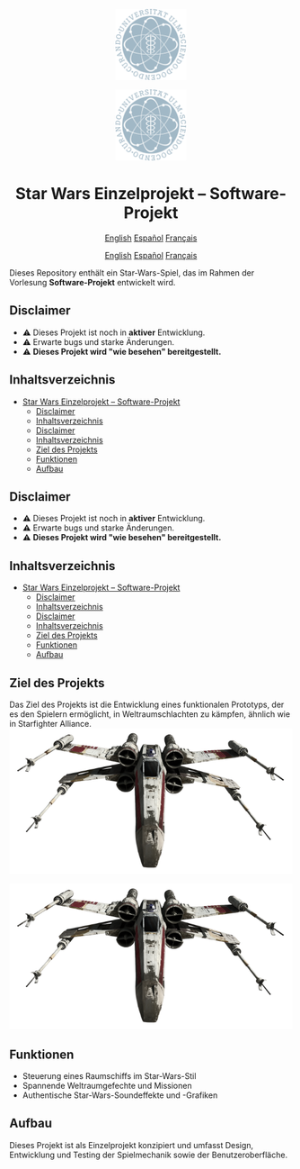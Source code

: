 <div align="center">
<p align="center">
  <img src="images/Read.me_Assets/uni-ulm-logo.png" alt="Uni Logo" 
  width="25%">
</p>
</div>
<div align="center">

<div align="center">
<p align="center">
  <img src="images/Read.me_Assets/uni-ulm-logo.png" alt="Uni Logo" 
  width="25%">
</p>
</div>
<div align="center">

# Star Wars Einzelprojekt – Software-Projekt

</div>
<p align="center">
  <a href="/meta/readmes/README_EN.md">English</a>
  <a href="/meta/readmes/README_ES.md">Español</a>
  <a href="/meta/readmes/README_FR.md">Français</a>
</p>

</div>
<div align="center">
<p align="center">
  <a href="/meta/readmes/README_EN.md">English</a>
  <a href="/meta/readmes/README_ES.md">Español</a>
  <a href="/meta/readmes/README_FR.md">Français</a>
</p>
</div>

Dieses Repository enthält ein Star-Wars-Spiel, das im Rahmen der Vorlesung **Software-Projekt** entwickelt wird.

## Disclaimer

- ⚠️ Dieses Projekt ist noch in **aktiver** Entwicklung.
- ⚠️ Erwarte bugs und starke Änderungen.
- ⚠️ **Dieses Projekt wird "wie besehen" bereitgestellt.**

## Inhaltsverzeichnis
- [Star Wars Einzelprojekt – Software-Projekt](#star-wars-einzelprojekt--software-projekt)
  - [Disclaimer](#disclaimer)
  - [Inhaltsverzeichnis](#inhaltsverzeichnis)
  - [Disclaimer](#disclaimer-1)
  - [Inhaltsverzeichnis](#inhaltsverzeichnis-1)
  - [Ziel des Projekts](#ziel-des-projekts)
  - [Funktionen](#funktionen)
  - [Aufbau](#aufbau)

## Disclaimer

- ⚠️ Dieses Projekt ist noch in **aktiver** Entwicklung.
- ⚠️ Erwarte bugs und starke Änderungen.
- ⚠️ **Dieses Projekt wird "wie besehen" bereitgestellt.**

## Inhaltsverzeichnis
- [Star Wars Einzelprojekt – Software-Projekt](#star-wars-einzelprojekt--software-projekt)
  - [Disclaimer](#disclaimer)
  - [Inhaltsverzeichnis](#inhaltsverzeichnis)
  - [Disclaimer](#disclaimer-1)
  - [Inhaltsverzeichnis](#inhaltsverzeichnis-1)
  - [Ziel des Projekts](#ziel-des-projekts)
  - [Funktionen](#funktionen)
  - [Aufbau](#aufbau)

## Ziel des Projekts
Das Ziel des Projekts ist die Entwicklung eines funktionalen Prototyps, der es den Spielern ermöglicht, in Weltraumschlachten zu kämpfen, ähnlich wie in Starfighter Alliance.
![X-Wing](images/Read.me_Assets/X-Wing-frontal.png)

![X-Wing](images/Read.me_Assets/X-Wing-frontal.png)

## Funktionen
- Steuerung eines Raumschiffs im Star-Wars-Stil
- Spannende Weltraumgefechte und Missionen
- Authentische Star-Wars-Soundeffekte und -Grafiken

## Aufbau
Dieses Projekt ist als Einzelprojekt konzipiert und umfasst Design, Entwicklung und Testing der Spielmechanik sowie der Benutzeroberfläche.
